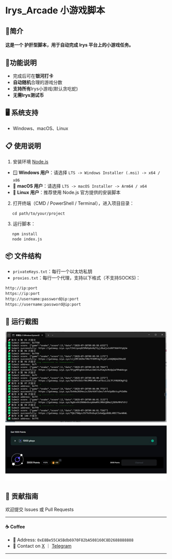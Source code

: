 # Irys_Arcade 小游戏脚本

## 🚀简介  
#### 这是一个 **护肝型脚本**，用于自动完成 Irys 平台上的小游戏任务。

## 📝功能说明  
- 完成后可在**银河打卡**
- **自动随机**合理的游戏分数
- **支持所有**Irys小游戏(默认贪吃蛇)
- **无需Irys测试币**


## 🖥️ 系统支持
* Windows、macOS、Linux

## 📋 使用说明
1. 安装环境 [Node.js](https://nodejs.org/zh-cn/download)
 - 🪟 **Windows 用户**：请选择 `LTS -> Windows Installer (.msi) -> x64 / x86` 
 - 🍎 **macOS 用户**：请选择 `LTS -> macOS Installer -> Arm64 / x64` 
 - 🐧 **Linux 用户**：推荐使用 Node.js 官方提供的安装脚本

2. 打开终端（CMD / PowerShell / Terminal），进入项目目录：
```
   cd path/to/your/project
```
3. 运行脚本：
```
   npm install
   node index.js
```


## 📦 文件结构

* `privateKeys.txt`：每行一个以太坊私钥
* `proxies.txt`：每行一个代理，支持以下格式（不支持SOCKS)：

```txt
http://ip:port
https://ip:port
http://username:password@ip:port
https://username:password@ip:port
```

## 🌌 运行截图  
![运行截图](screenshot.png)

## 🤝 贡献指南

欢迎提交 Issues 或 Pull Requests

---
#### ☕️ Coffee
- 🪪 Address: `0xE8Be55CA5Bdb6970F82bA508160C8D2688888888`  
- 🔗 Contact on  [X](https://x.com/CryptoPidan) ｜ [Telegram](https://t.me/CryptoPidan)
---
